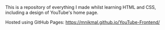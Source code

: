 This is a repository of everything I made whilst learning HTML and CSS, including a design of YouTube's home page.

Hosted using GitHub Pages: https://mnikmal.github.io/YouTube-Frontend/
